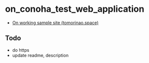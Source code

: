 # on_conoha_test_web_application
- [On working sample site (tomorinao.space)](http://www.tomorinao.space/ "On working sample site")

## Todo
- do https
- update readme, description